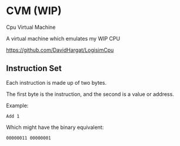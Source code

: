 # CVM (WIP)

Cpu Virtual Machine

A virtual machine which emulates my WIP CPU 

https://github.com/DavidHargat/LogisimCpu

## Instruction Set

Each instruction is made up of two bytes.

The first byte is the instruction, and the second is a value or address.

Example:

`Add 1`

Which might have the binary equivalent:

`00000011 00000001`


